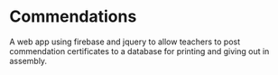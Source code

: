 # Commendations
A web app using firebase and jquery to allow teachers to post commendation certificates to a database for printing and giving out in assembly.
